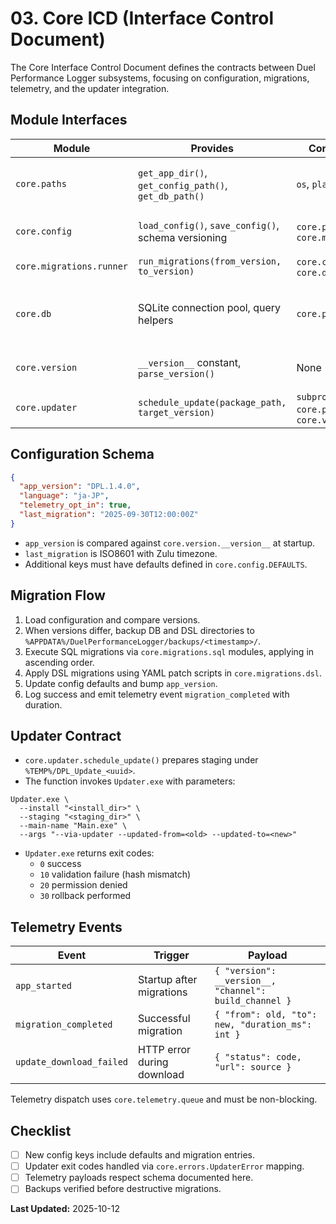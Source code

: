 # 03. Core ICD (Interface Control Document)

The Core Interface Control Document defines the contracts between Duel Performance Logger subsystems, focusing on configuration, migrations, telemetry, and the updater integration.

## Module Interfaces

| Module | Provides | Consumes | Notes |
|--------|----------|----------|-------|
| `core.paths` | `get_app_dir()`, `get_config_path()`, `get_db_path()` | `os`, `platform` | Must be the only source of filesystem paths. |
| `core.config` | `load_config()`, `save_config()`, schema versioning | `core.paths`, `core.migrations` | Saves JSON with `app_version`. |
| `core.migrations.runner` | `run_migrations(from_version, to_version)` | `core.config`, `core.db` | Logs events to `app.log`. |
| `core.db` | SQLite connection pool, query helpers | `core.paths` | Exposes context managers for transactions. |
| `core.version` | `__version__` constant, `parse_version()` | None | Serves as canonical version. |
| `core.updater` | `schedule_update(package_path, target_version)` | `subprocess`, `core.paths`, `core.version` | Launches `Updater.exe` from `%TEMP%`. |

## Configuration Schema

```json
{
  "app_version": "DPL.1.4.0",
  "language": "ja-JP",
  "telemetry_opt_in": true,
  "last_migration": "2025-09-30T12:00:00Z"
}
```

- `app_version` is compared against `core.version.__version__` at startup.
- `last_migration` is ISO8601 with Zulu timezone.
- Additional keys must have defaults defined in `core.config.DEFAULTS`.

## Migration Flow

1. Load configuration and compare versions.
2. When versions differ, backup DB and DSL directories to `%APPDATA%/DuelPerformanceLogger/backups/<timestamp>/`.
3. Execute SQL migrations via `core.migrations.sql` modules, applying in ascending order.
4. Apply DSL migrations using YAML patch scripts in `core.migrations.dsl`.
5. Update config defaults and bump `app_version`.
6. Log success and emit telemetry event `migration_completed` with duration.

## Updater Contract

- `core.updater.schedule_update()` prepares staging under `%TEMP%/DPL_Update_<uuid>`.
- The function invokes `Updater.exe` with parameters:

```
Updater.exe \
  --install "<install_dir>" \
  --staging "<staging_dir>" \
  --main-name "Main.exe" \
  --args "--via-updater --updated-from=<old> --updated-to=<new>"
```

- `Updater.exe` returns exit codes:
  - `0` success
  - `10` validation failure (hash mismatch)
  - `20` permission denied
  - `30` rollback performed

## Telemetry Events

| Event | Trigger | Payload |
|-------|---------|---------|
| `app_started` | Startup after migrations | `{ "version": __version__, "channel": build_channel }` |
| `migration_completed` | Successful migration | `{ "from": old, "to": new, "duration_ms": int }` |
| `update_download_failed` | HTTP error during download | `{ "status": code, "url": source }` |

Telemetry dispatch uses `core.telemetry.queue` and must be non-blocking.

## Checklist

- [ ] New config keys include defaults and migration entries.
- [ ] Updater exit codes handled via `core.errors.UpdaterError` mapping.
- [ ] Telemetry payloads respect schema documented here.
- [ ] Backups verified before destructive migrations.

**Last Updated:** 2025-10-12
